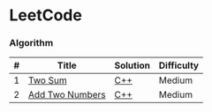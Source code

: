 LeetCode
========

### Algorithm

| # | Title | Solution | Difficulty |
|---| ----- | -------- | ---------- |
|1|[Two Sum](https://leetcode.com/problems/two-sum/)| [C++](./algorithms/TwoSum/TwoSum.C)|Medium|
|2|[Add Two Numbers](https://leetcode.com/problems/add-two-numbers/)| [C++](./algorithms/AddTwoNumbers/AddTwoNumbers.C)|Medium|
